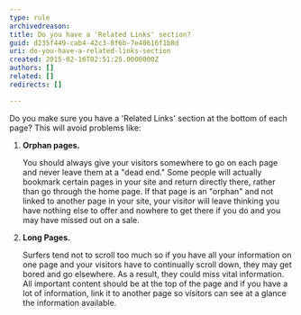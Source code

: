 ```yaml
---
type: rule
archivedreason: 
title: Do you have a 'Related Links' section?
guid: d235f449-cab4-42c3-8f6b-7e40616f1b8d
uri: do-you-have-a-related-links-section
created: 2015-02-16T02:51:25.0000000Z
authors: []
related: []
redirects: []

---
```



<p> Do you make sure you have a 'Related Links' section at the bottom of each page? This will avoid problems like&#58; </p><ol><li><strong>Orphan pages.</strong>
      <p> 
          You should always give your visitors somewhere to go on each page and never leave them at a &quot;dead end.&quot; Some people will actually bookmark certain pages in your site and return directly there, rather than go through the home page. If that page is an &quot;orphan&quot; and not linked to another page in your site, your visitor will leave thinking you have nothing else to offer and nowhere to get there if you do and you may have missed out on a sale. </p></li><li><strong>Long Pages.</strong>
      <p> 
          Surfers tend not to scroll too much so if you have all your information on one page and your visitors have to continually scroll down, they may get bored and go elsewhere. As a result, they could miss vital information. All important content should be at the top of the page and if you have a lot of information, link it to another page so visitors can see at a glance the information available. </p></li></ol>
<br><excerpt class='endintro'></excerpt><br>



